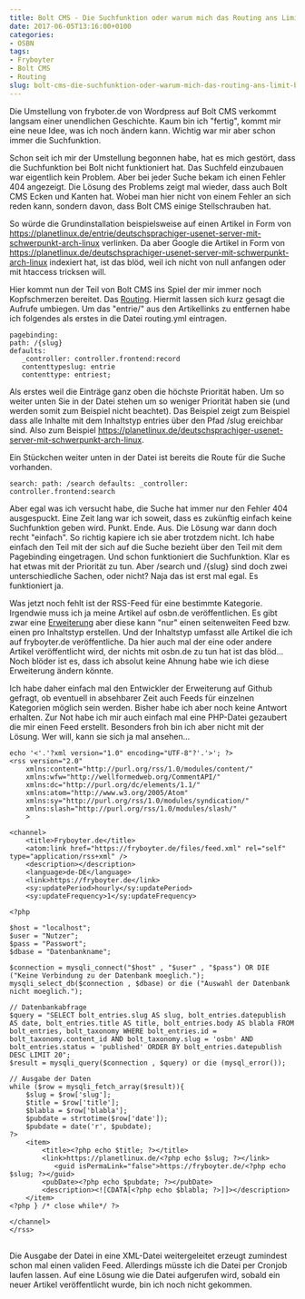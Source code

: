 ```yaml
---
title: Bolt CMS - Die Suchfunktion oder warum mich das Routing ans Limit bringt
date: 2017-06-05T13:16:00+0100
categories:
- OSBN
tags:
- Fryboyter
- Bolt CMS
- Routing
slug: bolt-cms-die-suchfunktion-oder-warum-mich-das-routing-ans-limit-bringt
---
```

Die Umstellung von fryboter.de von Wordpress auf Bolt CMS verkommt langsam einer unendlichen Geschichte. Kaum bin ich \"fertig\", kommt mir eine neue Idee, was ich noch ändern kann. Wichtig war mir aber schon immer die Suchfunktion.

Schon seit ich mir der Umstellung begonnen habe, hat es mich gestört, dass die Suchfunktion bei Bolt nicht funktioniert hat. Das Suchfeld einzubauen war eigentlich kein Problem. Aber bei jeder Suche bekam ich einen Fehler 404 angezeigt. Die Lösung des Problems zeigt mal wieder, dass auch Bolt CMS Ecken und Kanten hat. Wobei man hier nicht von einem Fehler an sich reden kann, sondern davon, dass Bolt CMS einige Stellschrauben hat.

So würde die Grundinstallation beispielsweise auf einen Artikel in Form von https://planetlinux.de/entrie/deutschsprachiger-usenet-server-mit-schwerpunkt-arch-linux verlinken. Da aber Google die Artikel in Form von https://planetlinux.de/deutschsprachiger-usenet-server-mit-schwerpunkt-arch-linux indexiert hat, ist das blöd, weil ich nicht von null anfangen oder mit htaccess tricksen will.

Hier kommt nun der Teil von Bolt CMS ins Spiel der mir immer noch Kopfschmerzen bereitet. Das [Routing](https://docs.bolt.cm/3.3/configuration/routing#). Hiermit lassen sich kurz gesagt die Aufrufe umbiegen. Um das "entrie/" aus den Artikellinks zu entfernen habe ich folgendes als erstes in die Datei routing.yml eintragen.

<pre class="line-numbers" style="white-space:pre-wrap;">
<code class="language-yaml">pagebinding:
path: /{slug}
defaults:
   _controller: controller.frontend:record
   contenttypeslug: entrie
   contenttype: entriest;</code></pre>


Als erstes weil die Einträge ganz oben die höchste Priorität haben. Um so weiter unten Sie in der Datei stehen um so weniger Priorität haben sie (und werden somit zum Beispiel nicht beachtet). Das Beispiel zeigt zum Beispiel dass alle Inhalte mit dem Inhaltstyp entries über den Pfad /slug ereichbar sind. Also zum Beispiel https://planetlinux.de/deutschsprachiger-usenet-server-mit-schwerpunkt-arch-linux.

Ein Stückchen weiter unten in der Datei ist bereits die Route für die Suche vorhanden.

<pre class="line-numbers" style="white-space:pre-wrap;">
<code class="language-yaml">search: path: /search defaults: _controller: controller.frontend:search</code></pre>

Aber egal was ich versucht habe, die Suche hat immer nur den Fehler 404 ausgespuckt. Eine Zeit lang war ich soweit, dass es zukünftig einfach keine Suchfunktion geben wird. Punkt. Ende. Aus. Die Lösung war dann doch recht "einfach". So richtig kapiere ich sie aber trotzdem nicht. Ich habe einfach den Teil mit der sich auf die Suche bezieht über den Teil mit dem Pagebinding eingetragen. Und schon funktioniert die Suchfunktion. Klar es hat etwas mit der Priorität zu tun. Aber /search und /{slug} sind doch zwei unterschiedliche Sachen, oder nicht? Naja das ist erst mal egal. Es funktioniert ja.

Was jetzt noch fehlt ist der RSS-Feed für eine bestimmte Kategorie. Irgendwie muss ich ja meine Artikel auf osbn.de veröffentlichen. Es gibt zwar eine [Erweiterung](https://github.com/bolt/bolt-extension-rssfeed) aber diese kann "nur" einen seitenweiten Feed bzw. einen pro Inhaltstyp erstellen. Und der Inhaltstyp umfasst alle Artikel die ich auf fryboyter.de veröffentliche. Da hier auch mal der eine oder andere Artikel veröffentlicht wird, der nichts mit osbn.de zu tun hat ist das blöd... Noch blöder ist es, dass ich absolut keine Ahnung habe wie ich diese Erweiterung ändern könnte.

Ich habe daher einfach mal den Entwickler der Erweiterung auf Github gefragt, ob eventuell in absehbarer Zeit auch Feeds für einzelnen Kategorien möglich sein werden. Bisher habe ich aber noch keine Antwort erhalten. Zur Not habe ich mir auch einfach mal eine PHP-Datei gezaubert die mir einen Feed erstellt. Besonders froh bin ich aber nicht mit der Lösung. Wer will, kann sie sich ja mal ansehen...

<pre class="line-numbers" style="white-space:pre-wrap;">
<code class="language-php">echo '&lt;'.'?xml version=&quot;1.0&quot; encoding=&quot;UTF-8&quot;?'.'&gt;'; ?&gt; 
&lt;rss version=&quot;2.0&quot;
    xmlns:content=&quot;http://purl.org/rss/1.0/modules/content/&quot;
    xmlns:wfw=&quot;http://wellformedweb.org/CommentAPI/&quot;
    xmlns:dc=&quot;http://purl.org/dc/elements/1.1/&quot;
    xmlns:atom=&quot;http://www.w3.org/2005/Atom&quot;
    xmlns:sy=&quot;http://purl.org/rss/1.0/modules/syndication/&quot;
    xmlns:slash=&quot;http://purl.org/rss/1.0/modules/slash/&quot;
    &gt;

&lt;channel&gt;
    &lt;title&gt;Fryboyter.de&lt;/title&gt;
    &lt;atom:link href=&quot;https://fryboyter.de/files/feed.xml&quot; rel=&quot;self&quot; type=&quot;application/rss+xml&quot; /&gt;
    &lt;description&gt;&lt;/description&gt;
    &lt;language&gt;de-DE&lt;/language&gt;
    &lt;link&gt;https://fryboyter.de&lt;/link&gt;    
    &lt;sy:updatePeriod&gt;hourly&lt;/sy:updatePeriod&gt;
    &lt;sy:updateFrequency&gt;1&lt;/sy:updateFrequency&gt;

&lt;?php 

$host = &quot;localhost&quot;;
$user = &quot;Nutzer&quot;;
$pass = &quot;Passwort&quot;;
$dbase = &quot;Datenbankname&quot;;

$connection = mysqli_connect(&quot;$host&quot; , &quot;$user&quot; , &quot;$pass&quot;) OR DIE (&quot;Keine Verbindung zu der Datenbank moeglich.&quot;);
mysqli_select_db($connection , $dbase) or die (&quot;Auswahl der Datenbank nicht moeglich.&quot;);

// Datenbankabfrage
$query = &quot;SELECT bolt_entries.slug AS slug, bolt_entries.datepublish AS date, bolt_entries.title AS title, bolt_entries.body AS blabla FROM bolt_entries, bolt_taxonomy WHERE bolt_entries.id = bolt_taxonomy.content_id AND bolt_taxonomy.slug = 'osbn' AND bolt_entries.status = 'published' ORDER BY bolt_entries.datepublish DESC LIMIT 20&quot;;  
$result = mysqli_query($connection , $query) or die (mysql_error()); 

// Ausgabe der Daten
while ($row = mysqli_fetch_array($result)){ 
    $slug = $row['slug']; 
    $title = $row['title']; 
    $blabla = $row['blabla']; 
    $pubdate = strtotime($row['date']);
    $pubdate = date('r', $pubdate);     
?&gt; 
    &lt;item&gt;
        &lt;title&gt;&lt;?php echo $title; ?&gt;&lt;/title&gt;
        &lt;link&gt;https://planetlinux.de/&lt;?php echo $slug; ?&gt;&lt;/link&gt;
           &lt;guid isPermaLink=&quot;false&quot;&gt;https://fryboyter.de/&lt;?php echo $slug; ?&gt;&lt;/guid&gt;
        &lt;pubDate&gt;&lt;?php echo $pubdate; ?&gt;&lt;/pubDate&gt;
        &lt;description&gt;&lt;![CDATA[&lt;?php echo $blabla; ?&gt;]]&gt;&lt;/description&gt;
    &lt;/item&gt;
&lt;?php } /* close while*/ ?&gt;

&lt;/channel&gt;
&lt;/rss&gt;
</code>
</pre>

Die Ausgabe der Datei in eine XML-Datei weitergeleitet erzeugt zumindest schon mal einen validen Feed. Allerdings müsste ich die Datei per Cronjob laufen lassen. Auf eine Lösung wie die Datei aufgerufen wird, sobald ein neuer Artikel veröffentlicht wurde, bin ich noch nicht gekommen.